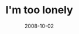 ---
layout: base.njk
title : 'I&#39;m too lonely' 
view_title : 'I&#39;m too lonely' 
year : '2008' 
date : '2008-10-02' 
img_file : '/drawing/imtoolonely.jpg' 
html_file : 'imtoolonely' 
next_html : 'willievermakeitthroughthis.html' 
year_order : '440' 
permalink : "title/{{html_file}}.html"
---